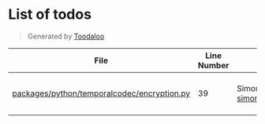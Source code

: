 # List of todos

> Generated by [Toodaloo](https://toodaloo.dev)

| File | Line Number | Author | Message |
| --- | --- | --- | --- |
| [packages/python/temporalcodec/encryption.py](packages/python/temporalcodec/encryption.py#L39) | 39 | Simon Emms <simon@simonemms.com> | this is probably not a TypeError |
